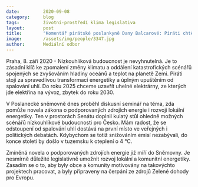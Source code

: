 ```yaml
---
date:         2020-09-08
category:     blog
tags:         životní-prostředí klima legislativa
layout:       post
title:        "Komentář pirátské poslankyně Dany Balcarové: Piráti chtějí chránit klima. Podporují odklon od uhlí a mají plán na snížení emisí"
image:        /assets/img/people/3347.jpg
author:       Mediální odbor
---
```


Praha, 8. září 2020 - Nízkouhlíková budoucnost je nevyhnutelná. Je to zásadní klíč ke zpomalení změny klimatu a oddálení katastrofických scénářů spojených se zvyšováním hladiny oceánů a teplot na planetě Zemi. Piráti stojí za spravedlivou transformací energetiky a úplným upuštěním od spalování uhlí. Do roku 2025 chceme uzavřít uhelné elektrárny, ze kterých jde elektřina na vývoz, zbytek do roku 2030. 


V Poslanecké sněmovně dnes proběhl diskusní seminář na téma, zda pomůže novela zákona o podporovaných zdrojích energie i rozvoji lokální energetiky. Ten v prostorách Senátu doplnil kulatý stůl ohledně možných scénářů nízkouhlíkové budoucnosti pro Česko. Mám radost, že se odstoupení od spalování uhlí dostává na první místo ve veřejných i politických debatách. Kdybychom se totiž snižováním emisí nezabývali, do konce století by došlo v tuzemsku k oteplení o 4 °C.  


Zmíněná novela o podporovaných zdrojích energie již míří do Sněmovny. Je nesmírně důležité legislativně umožnit rozvoj lokální a komunitní energetiky. Zasadím se o to, aby byly obce a komunity motivovány na takovýchto projektech pracovat, a byly připraveny na čerpání ze zdrojů Zelené dohody pro Evropu. 



